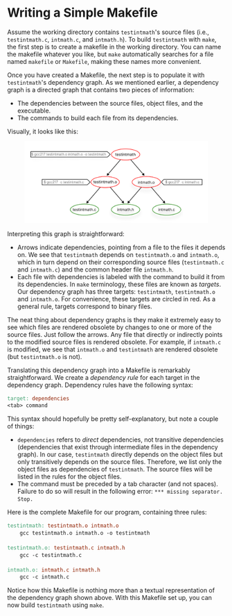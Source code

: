 # Writing a Simple Makefile

Assume the working directory contains `testintmath`'s source files (i.e., `testintmath.c`, `intmath.c`, and `intmath.h`). To build `testintmath` with `make`, the first step is to create a makefile in the working directory. You can name the makefile whatever you like, but `make` automatically searches for a file named `makefile` or `Makefile`, making these names more convenient.&#x20;

Once you have created a Makefile, the next step is to populate it with `testintmath`'s dependency graph. As we mentioned earlier, a dependency graph is a directed graph that contains two pieces of information:

* The dependencies between the source files, object files, and the executable.
* The commands to build each file from its dependencies.

Visually, it looks like this:

<figure><img src="../.gitbook/assets/Frame 33.png" alt="" width="563"><figcaption></figcaption></figure>

Interpreting this graph is straightforward:

* Arrows indicate dependencies, pointing from a file to the files it depends on. We see that `testintmath` depends on `testintmath.o` and `intmath.o`, which in turn depend on their corresponding source files (`testintmath.c` and `intmath.c`) and the common header file `intmath.h`.
* Each file with dependencies is labeled with the command to build it from its dependencies. In `make` terminology, these files are known as _targets_. Our dependency graph has three targets: `testintmath`, `testintmath.o` and `intmath.o`. For convenience, these targets are circled in red. As a general rule, targets correspond to binary files.

The neat thing about dependency graphs is they make it extremely easy to see which files are rendered obsolete by changes to one or more of the source files. Just follow the arrows. Any file that directly or indirectly points to the modified source files is rendered obsolete. For example, if `intmath.c` is modified, we see that `intmath.o` and `testintmath` are rendered obsolete (but `testintmath.o` is not).

Translating this dependency graph into a Makefile is remarkably straightforward. We create a _dependency rule_ for each target in the dependency graph. Dependency rules have the following syntax:

```makefile
target: dependencies
<tab> command
```

This syntax should hopefully be pretty self-explanatory, but note a couple of things:

* `dependencies` refers to _direct_ dependencies, not transitive dependencies (dependencies that exist through intermediate files in the dependency graph). In our case, `testintmath` directly depends on the object files but only transitively depends on the source files. Therefore, we list only the object files as dependencies of `testintmath`. The source files will be listed in the rules for the object files.
* The command must be preceded by a tab character (and not spaces). Failure to do so will result in the following error: `*** missing separator. Stop.`

Here is the complete Makefile for our program, containing three rules:

```makefile
testintmath: testintmath.o intmath.o
    gcc testintmath.o intmath.o -o testintmath

testintmath.o: testintmath.c intmath.h
    gcc -c testintmath.c

intmath.o: intmath.c intmath.h
    gcc -c intmath.c
```

Notice how this Makefile is nothing more than a textual representation of the dependency graph shown above. With this Makefile set up, you can now build `testintmath` using `make`. &#x20;
